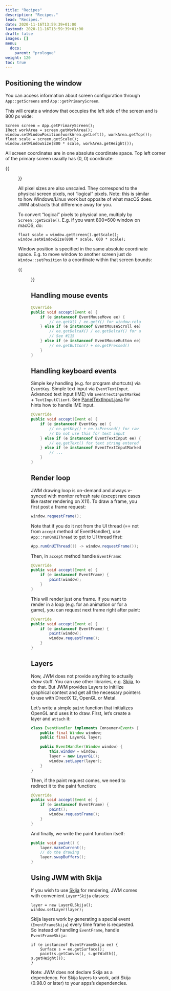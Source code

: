 ```yaml
---
title: "Recipes"
description: "Recipes."
lead: "Recipes."
date: 2020-11-16T13:59:39+01:00
lastmod: 2020-11-16T13:59:39+01:00
draft: false
images: []
menu:
  docs:
    parent: "prologue"
weight: 120
toc: true
---
```


## Positioning the window

You can access information about screen configuration through `App::getScreens` and `App::getPrimaryScreen`.

This will create a window that occupies the left side of the screen and is 800 px wide:

```
Screen screen = App.getPrimaryScreen();
IRect workArea = screen.getWorkArea();
window.setWindowPosition(workArea.getLeft(), workArea.getTop());
float scale = screen.getScale();
window.setWindowSize(800 * scale, workArea.getHeight());
```

All screen coordinates are in one absolute coordinate space. Top left corner of the primary screen usually has (0, 0) coordinate:

{{<figure src="./screen_coordinates.png" >}}


All pixel sizes are also unscaled. They correspond to the physical screen pixels, not “logical” pixels. Note: this is similar to how Windows/Linux work but opposite of what macOS does. JWM abstracts that difference away for you.

To convert “logical” pixels to physical one, multiply by `Screen::getScale()`. E.g. if you want 800×600 window on macOS, do:

```
float scale = window.getScreen().getScale();
window.setWindowSize(800 * scale, 600 * scale);
```

Window position is specified in the same absolute coordinate space. E.g. to move window to another screen just do `Window::setPosition` to a coordinate within that screen bounds:

{{<figure src="./window_rects.png" >}}


## Handling mouse events

```java
@Override
public void accept(Event e) {
    if (e instanceof EventMouseMove ee) {
        // ee.getX() / ee.getY() for window-relative coordinates
    } else if (e instanceof EventMouseScroll ee) {
        // ee.getDeltaX() / ee.getDeltaY() for amount of text lines to scroll
        // See #115
    } else if (e instanceof EventMouseButton ee) {
        // ee.getButton() + ee.getPressed()
    }
}
```

## Handling keyboard events

Simple key handling (e.g. for program shortcuts) via `EventKey`.
Simple text input via `EventTextInput`.
Advanced text input (IME) via `EventTextInputMarked` + `TextInputClient`. See [PanelTextInput.java](https://github.com/HumbleUI/JWM/blob/main/examples/java/PanelTextInput.java) for hints how to handle IME input.

```java
@Override
public void accept(Event e) {
    if (e instanceof EventKey ee) {
        // ee.getKey() + ee.isPressed() for raw keyboard keys
        // Do not use this for text input
    } else if (e instanceof EventTextInput ee) {
        // ee.getText() for text string entered
    } else if (e instanceof EventTextInputMarked ee) {
        // ...
    }
}
```

## Render loop

JWM drawing loop is on-demand and always v-synced with monitor refresh rate (except rare cases like raster rendering on X11). To draw a frame, you first post a frame request:

```java
window.requestFrame();
```

Note that if you do it not from the UI thread (== not from `accept` method of EventHandler), use `App::runOnUIThread` to get to UI thread first:

```java
App.runOnUIThread(() -> window.requestFrame());
```

Then, in `accept` method handle `EventFrame`:

```java
@Override
public void accept(Event e) {
    if (e instanceof EventFrame) {
        paint(window);
    }
}
```

This will render just one frame. If you want to render in a loop (e.g. for an animation or for a game), you can request next frame right after paint:

```java
@Override
public void accept(Event e) {
    if (e instanceof EventFrame) {
        paint(window);
        window.requestFrame();
    }
}
```

## Layers

Now, JWM does not provide anything to actually _draw_ stuff. You can use other libraries, e.g. [Skija](https://github.com/jetbrains/skija), to do that. But JWM provides Layers to initilize graphical context and get all the necessary pointers to use with DirectX 12, OpenGL or Metal.

Let’s write a simple `paint` function that initializes OpenGL and uses it to draw. First, let’s create a layer and `attach` it:

```java
class EventHandler implements Consumer<Event> {
    public final Window window;
    public final LayerGL layer;

    public EventHandler(Window window) {
        this.window = window;
        layer = new LayerGL();
        window.setLayer(layer);
    }
}
```

Then, if the paint request comes, we need to redirect it to the paint function:

```java
@Override
public void accept(Event e) {
    if (e instanceof EventFrame) {
        paint();
        window.requestFrame();
    }
}
```

And finally, we write the paint function itself:

```java
public void paint() {
    layer.makeCurrent();
    // do the drawing
    layer.swapBuffers();
}
```

## Using JWM with Skija

If you wish to use [Skija](https://github.com/HumbleUI/Skija) for rendering, JWM comes with convenient `Layer*Skija` classes:

```
layer = new LayerGLSkija();
window.setLayer(layer);
```

Skija layers work by generating a special event (`EventFrameSkija`) every time frame is requested. So instead of handling `EventFrame`, handle `EventFrameSkija`:

```
if (e instanceof EventFrameSkija ee) {
    Surface s = ee.getSurface();
    paint(s.getCanvas(), s.getWidth(), s.getHeight());
}
```

Note: JWM does not declare Skija as a dependency. For Skija layers to work, add Skija (0.98.0 or later) to your apps’s dependencies.
